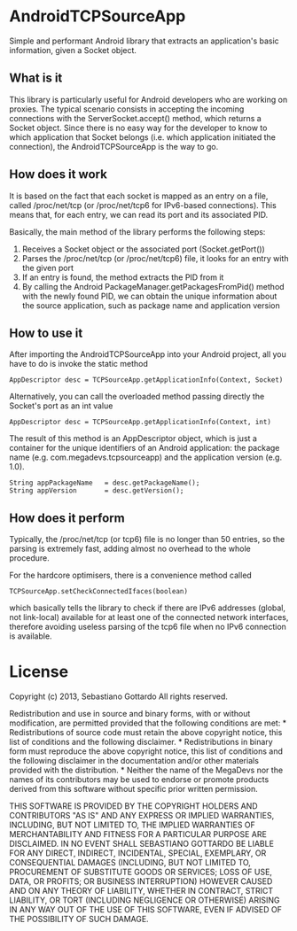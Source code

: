 AndroidTCPSourceApp
============

Simple and performant Android library that extracts an application's basic information,
given a Socket object.

## What is it ##

This library is particularly useful for Android developers who are working on proxies.
The typical scenario consists in accepting the incoming connections with the 
ServerSocket.accept() method, which returns a Socket object. Since there is no easy way
for the developer to know to which application that Socket belongs (i.e. which application
initiated the connection), the AndroidTCPSourceApp is the way to go.

## How does it work ##

It is based on the fact that each socket is mapped as an entry on a file, called 
/proc/net/tcp (or /proc/net/tcp6 for IPv6-based connections).
This means that, for each entry, we can read its port and its associated PID.

Basically, the main method of the library performs the following steps:

   1. Receives a Socket object or the associated port (Socket.getPort())
   2. Parses the /proc/net/tcp (or /proc/net/tcp6) file, it looks for an entry with the given port
   3. If an entry is found, the method extracts the PID from it
   4. By calling the Android PackageManager.getPackagesFromPid() method with the newly found PID, 
   we can obtain the unique information about the source application, such as package name and application version

## How to use it ##

After importing the AndroidTCPSourceApp into your Android project, all you have to do is invoke the static method

```
AppDescriptor desc = TCPSourceApp.getApplicationInfo(Context, Socket)
```

Alternatively, you can call the overloaded method passing directly the Socket's port as an int value

```
AppDescriptor desc = TCPSourceApp.getApplicationInfo(Context, int)
```

The result of this method is an AppDescriptor object, which is just a container for the unique identifiers 
of an Android application: the package name (e.g. com.megadevs.tcpsourceapp) and the application version (e.g. 1.0).

```
String appPackageName   = desc.getPackageName();
String appVersion       = desc.getVersion();
```

How does it perform
-------------------

Typically, the /proc/net/tcp (or tcp6) file is no longer than 50 entries, so the parsing is extremely fast, 
adding almost no overhead to the whole procedure.

For the hardcore optimisers, there is a convenience method called 

```
TCPSourceApp.setCheckConnectedIfaces(boolean)
```
   
which basically tells the library to check if there are IPv6 addresses (global, not link-local) available for at least
one of the connected network interfaces, therefore avoiding useless parsing of the tcp6 file when no IPv6 connection
is available.

License
=======

Copyright (c) 2013, Sebastiano Gottardo
All rights reserved.

Redistribution and use in source and binary forms, with or without
modification, are permitted provided that the following conditions are met:
    * Redistributions of source code must retain the above copyright
      notice, this list of conditions and the following disclaimer.
    * Redistributions in binary form must reproduce the above copyright
      notice, this list of conditions and the following disclaimer in the
      documentation and/or other materials provided with the distribution.
    * Neither the name of the MegaDevs nor the
      names of its contributors may be used to endorse or promote products
      derived from this software without specific prior written permission.

THIS SOFTWARE IS PROVIDED BY THE COPYRIGHT HOLDERS AND CONTRIBUTORS "AS IS" AND
ANY EXPRESS OR IMPLIED WARRANTIES, INCLUDING, BUT NOT LIMITED TO, THE IMPLIED
WARRANTIES OF MERCHANTABILITY AND FITNESS FOR A PARTICULAR PURPOSE ARE
DISCLAIMED. IN NO EVENT SHALL SEBASTIANO GOTTARDO BE LIABLE FOR ANY
DIRECT, INDIRECT, INCIDENTAL, SPECIAL, EXEMPLARY, OR CONSEQUENTIAL DAMAGES
(INCLUDING, BUT NOT LIMITED TO, PROCUREMENT OF SUBSTITUTE GOODS OR SERVICES;
LOSS OF USE, DATA, OR PROFITS; OR BUSINESS INTERRUPTION) HOWEVER CAUSED AND
ON ANY THEORY OF LIABILITY, WHETHER IN CONTRACT, STRICT LIABILITY, OR TORT
(INCLUDING NEGLIGENCE OR OTHERWISE) ARISING IN ANY WAY OUT OF THE USE OF THIS
SOFTWARE, EVEN IF ADVISED OF THE POSSIBILITY OF SUCH DAMAGE.
